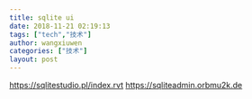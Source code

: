 ```yaml
---
title: sqlite ui
date: 2018-11-21 02:19:13
tags: ["tech","技术"]
author: wangxiuwen
categories: ["技术"]
layout: post
---
```


<https://sqlitestudio.pl/index.rvt>
<https://sqliteadmin.orbmu2k.de>